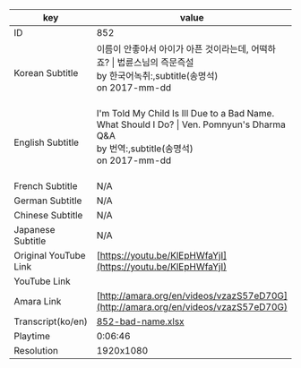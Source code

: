 |  key  |  value  |
|-------|---------|
| ID            | 852 |
| Korean Subtitle | 이름이 안좋아서 아이가 아픈 것이라는데, 어떡하죠? \| 법륜스님의 즉문즉설<br>by 한국어녹취:,subtitle(송명석)<br>on 2017-mm-dd<br><br>|
| English Subtitle | I'm Told My Child Is Ill Due to a Bad Name. What Should I Do?  \| Ven. Pomnyun's Dharma Q&A<br>by 번역:,subtitle(송명석)<br>on 2017-mm-dd<br><br>|
| French Subtitle | N/A |
| German Subtitle | N/A |
| Chinese Subtitle | N/A |
| Japanese Subtitle | N/A |
| Original YouTube Link  | [https://youtu.be/KlEpHWfaYjI](https://youtu.be/KlEpHWfaYjI) |
| YouTube Link  |  |
| Amara Link    | [http://amara.org/en/videos/vzazS57eD70G](http://amara.org/en/videos/vzazS57eD70G) |
| Transcript(ko/en) | [852-bad-name.xlsx](https://github.com/jungtosociety/dharma-qna/raw/master/sub/852/852-bad-name.xlsx) |
| Playtime | 0:06:46 |
| Resolution | 1920x1080|
